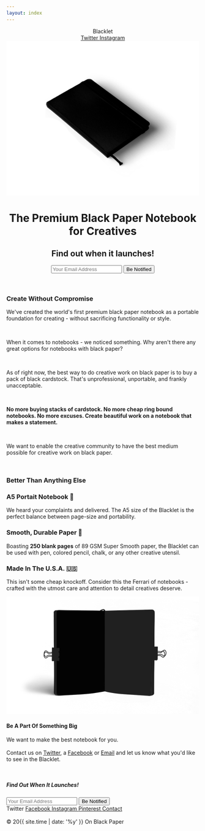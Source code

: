 ```yaml
---
layout: index
---
```


<header class="header">
  <div class="container-lrg">

<div class="col-12 spread">
      <div>
        <a class="logo">
          Blacklet
        </a>
      </div>
      <div>
        <a class="nav-link" href="https://twitter.com/onblackpaper">
          Twitter
        </a>
        <a class="nav-link" href="https://instagram.com/onblackpaper">
          Instagram
        </a>
      </div>
    </div>
  </div>
  <div class="container-lrg flex">
    <div class="col-6 sidedevices">
      <div class="iphones">
        <img class="mask-img" src="img/Notebook_Mockup_ISO.png">
      </div>
    </div>
    <div class="col-6 centervertical">
      <h1 class="heading">
        <div>The Premium Black Paper Notebook for Creatives</div>
      </h1>
      <h2 class="paragraph ">
        Find out when it launches!
      </h2>
      <div class="ctas">
        <input class="ctas-input" type="text" placeholder="Your Email Address">
        <button class="ctas-button">
          Be Notified
        </button>
      </div>
    </div>
  </div>
</header>
<div class="feature6">
  <div class="container-sml flex">
    <div class="col-12">
      <h3 class="heading">
        Create Without Compromise
      </h3>
      <p class="paragraph">
        We've created the world's first premium black paper notebook as a portable foundation for creating - without sacrificing functionality or style.
      </p>
      <div>
        <br>
      </div>
      <p class="paragraph">
        When it comes to notebooks - we noticed something. Why aren't there any great options for notebooks with black paper?
      </p>
      <div>
        <br>
      </div>
      <p class="paragraph">
        As of right now, the best way to do creative work on black paper is to buy a pack of black cardstock. That's unprofessional, unportable, and frankly unacceptable.
      </p>
      <div>
        <br>
      </div>
      <p class="paragraph">
        <strong>No more buying stacks of cardstock. No more cheap ring bound notebooks. No more excuses. Create beautiful work on a notebook that makes a statement.</strong>
      </p>
      <div>
        <br>
      </div>
      <p class="paragraph">
        We want to enable the creative community to have the best medium possible for creative work on black paper. 
      </p>
      <div>
        <br>
      </div>
    </div>
  </div>
</div>
<div class="feature5">
  <div class="container-sml text-center">
    <div class="col-12">
      <h3 class="heading">
        Better Than Anything Else
      </h3>
    </div>
  </div>
  <div class="container-lrg flex">
    <div class="col-5 centervertical">
      <div class="steps">
        <h3 class="subheading">
          A5 Portait Notebook 📙
        </h3>
        <p class="paragraph">
          We heard your complaints and delivered. The A5 size of the Blacklet is the perfect balance between page-size and portability. 
        </p>
      </div>
      <div class="steps">
        <h3 class="subheading">
          Smooth, Durable Paper 📝
        </h3>
        <p class="paragraph">
          Boasting <strong>250 blank pages</strong> of 89 GSM Super Smooth paper, the Blacklet can be used with pen, colored pencil, chalk, or any other creative utensil. 
        </p>
      </div>
      <div class="steps">
        <h3 class="subheading">
          Made In The U.S.A. 🇺🇸
        </h3>
        <p class="paragraph">
          This isn't some cheap knockoff. Consider this the Ferrari of notebooks - crafted with the utmost care and attention to detail creatives deserve.
        </p>
      </div>
    </div>
    <div class="col-1">
    </div>
    <div class="col-6">
      <div class="sidedevices">
        <div class="iphones">
          <img class="mask-img" src="img/Notebook_Mockup_PaperClip.png">
        </div>
      </div>
    </div>
  </div>
</div>
<div class="socialproof">
  <div class="container-sml">
    <div class="text-center">
      <div class="col-12">
        <h4 class="heading">
          Be A Part Of Something Big
        </h4>
        <p class="paragraph">
          We want to make the best notebook for you. <br><br>Contact us on <a href="https://twitter.com/onblackpaper">Twitter</a>, a <a href="https://facebook.com/onblackpaper">Facebook</a> or <a href="mailto:contact@onblackpaper.com">Email</a> and let us know what you'd like to see in the Blacklet.
        </p>
        <div>
          <br>
        </div>
      </div>
    </div>
  </div>
</div>
<div class="footer">
  <div class="container-sml text-center">
    <div class="col-12">
      <h5 class="heading">
        Find Out When It Launches!
      </h5>
      <div class="ctas">
        <input class="ctas-input" type="text" placeholder="Your Email Address">
        <button class="ctas-button">
          Be Notified
        </button>
      </div>
    </div>
  </div>
  <div class="container-sml footer-nav">
    <div class="col-12 text-center">
      <div>
        <a class="nav-link">
          Twitter
        </a>
        <a class="nav-link" href="https://facebook.com/onblackpaper">
          Facebook
        </a>
        <a class="nav-link" href="https://instagram.com/onblackpaper">
          Instagram
        </a>
        <a class="nav-link" href="https://pinterest.com/onblackpaper">
          Pinterest
        </a>
        <a class="nav-link" href="mailto:contact@onblackpaper.com">
          Contact
        </a>
      </div>
      <br>
      <div>
        <span>
          © 20{{ site.time | date: '%y' }} On Black Paper
        </span>
      </div>
    </div>
  </div>
</div>
<!-- Go to www.addthis.com/dashboard to customize your tools --> <script type="text/javascript" src="//s7.addthis.com/js/300/addthis_widget.js#pubid=ra-5919d9dbf5ee9aab"></script>
